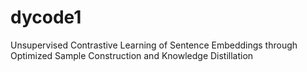 # dycode1
Unsupervised Contrastive Learning of Sentence Embeddings through Optimized Sample Construction and Knowledge Distillation
